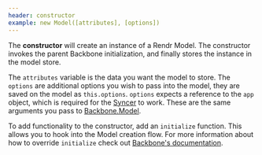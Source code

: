 ```yaml
---
header: constructor
example: new Model([attributes], [options])
---
```


The **constructor** will create an instance of a Rendr Model.  The constructor invokes the parent Backbone initialization, and finally stores the instance in the model store.

The `attributes` variable is the data you want the model to store.  The `options` are additional options you wish to pass into the model, they are saved on the model as `this.options`.  `options` expects a reference to the `app` object, which is required for the [Syncer](/syncer) to work.  These are the same arguments you pass to [Backbone.Model](http://backbonejs.org#Model-constructor).

To add functionality to the constructor, add an `initialize` function. This allows you to hook into the Model creation flow.  For more information about how to override `initialize` check out [Backbone's documentation](http://backobnejs.org#Model-constructor).

